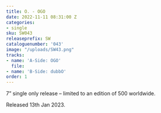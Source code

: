 ```yaml
---
title: O. - OGO
date: 2022-11-11 08:31:00 Z
categories:
- single
sku: SW043
releaseprefix: SW
cataloguenumber: '043'
image: "/uploads/SW43.png"
tracks:
- name: 'A-Side: OGO'
  file: 
- name: 'B-Side: dubbO'
order: 1
---
```


7” single only release – limited to an edition of 500 worldwide.

Released 13th Jan 2023.
 




 



